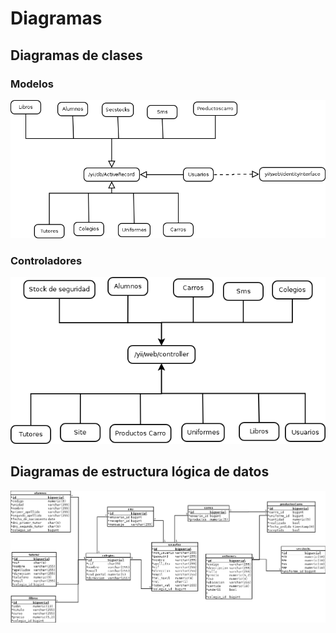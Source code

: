 # Diagramas

## Diagramas de clases

### Modelos
![Image of Models](images/modelos.png)

### Controladores
![Image of Controlers](images/controladores.png)

## Diagramas de estructura lógica de datos
![Image of ER](images/DiagramaER.png)

